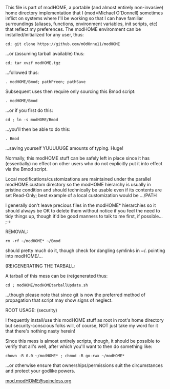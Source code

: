 This file is part of modHOME, a portable (and almost entirely
 non-invasive) home directory implementation that I (mod=Michael
 O'Donnell) sometimes inflict on systems where I'll be working
 so that I can have familiar surroundings (aliases, functions,
 environment variables, init scripts, etc) that reflect my
 preferences.  The modHOME environment can be installed/initialized
 for any user, thus:

    cd; git clone https://github.com/m0d0nne11/modHOME

 ...or (assuming tarball available) thus:

    cd; tar xvzf modHOME.tgz

 ...followed thus:

    . modHOME/Bmod; pathPreen; pathSave

 Subsequent uses then require only sourcing this Bmod script:

    . modHOME/Bmod

 ...or if you first do this:

    cd ; ln -s modHOME/Bmod

 ...you'll then be able to do this:

    . Bmod

 ...saving yourself YUUUUUGE amounts of typing.  Huge!

 Normally, this modHOME stuff can be safely left in place since it
 has (essentially) no effect on other users who do not explicitly
 put it into effect via the Bmod script.

 Local modifications/customizations are maintained under the parallel
 modHOME.custom directory so the modHOME hierarchy is usually in pristine
 condition and should technically be usable even if its contents are
 set Read-Only; best example of a local customization would be .../PATH

 I generally don't leave precious files in the modHOME* hierarchies
 so it should always be OK to delete them without notice if you feel
 the need to tidy things up, though it'd be good manners to talk to
 me first, if possible...  ;->

 REMOVAL:

    rm -rf ~/modHOME* ~/Bmod

 should pretty much do it, though check for dangling symlinks in ~/.
 pointing into modHOME/...

 (RE)GENERATING THE TARBALL:

 A tarball of this mess can be (re)generated thus:

    cd ; modHOME/modHOMEtarballUpdate.sh

 ...though please note that since git is now the preferred method
 of propagation that script may show signs of neglect.

 ROOT USAGE: (security)

 I frequently install/use this modHOME stuff as root in root's
 home directory but security-conscious folks will, of course,
 NOT just take my word for it that there's nothing nasty herein!

 Since this mess is almost entirely scripts, though, it should
 be possible to verify that all's well, after which you'll want
 to then do something like:

    chown -R 0.0 ~/modHOME* ; chmod -R go-rwx ~/modHOME*

 ...or otherwise ensure that ownerships/permissions suit the
 circumstances and protect your godlike powers.

 mod.modHOME@spineless.org
